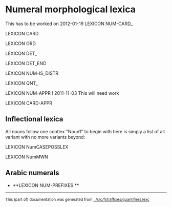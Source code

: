 

# Numeral morphological lexica 

This has to be worked on 2012-01-19
LEXICON NUM-CARD_ 

LEXICON CARD 



LEXICON ORD 

LEXICON DET_ 

LEXICON DET_END 


LEXICON NUM-IS_DISTR 

LEXICON QNT_ 


LEXICON NUM-APPR ! 2011-11-03 This will need work

LEXICON CARD-APPR 

## Inflectional lexica 

All nouns follow one contlex "Noun1"
to begin with here is simply a list of all variant
with no more variants beyond:



LEXICON NumCASEPOSSLEX 

LEXICON NumMWN 














































## Arabic numerals

* **LEXICON NUM-PREFIXES     **  








* * *
<small>This (part of) documentation was generated from [../src/fst/affixes/quantifiers.lexc](http://github.com/giellalt/lang-kpv/blob/main/../src/fst/affixes/quantifiers.lexc)</small>